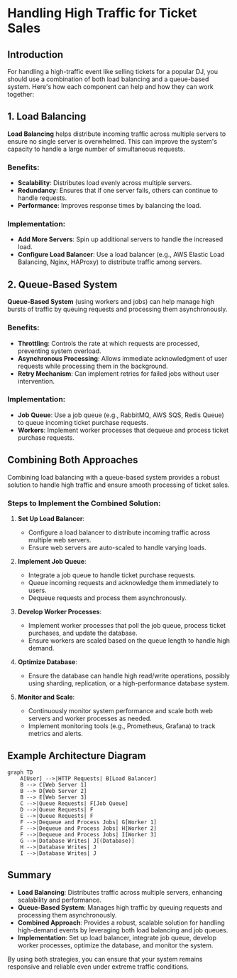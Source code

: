 
# Handling High Traffic for Ticket Sales

## Introduction

For handling a high-traffic event like selling tickets for a popular DJ, you should use a combination of both load balancing and a queue-based system. Here's how each component can help and how they can work together:

## 1. Load Balancing

**Load Balancing** helps distribute incoming traffic across multiple servers to ensure no single server is overwhelmed. This can improve the system's capacity to handle a large number of simultaneous requests.

### Benefits:
- **Scalability**: Distributes load evenly across multiple servers.
- **Redundancy**: Ensures that if one server fails, others can continue to handle requests.
- **Performance**: Improves response times by balancing the load.

### Implementation:
- **Add More Servers**: Spin up additional servers to handle the increased load.
- **Configure Load Balancer**: Use a load balancer (e.g., AWS Elastic Load Balancing, Nginx, HAProxy) to distribute traffic among servers.

## 2. Queue-Based System

**Queue-Based System** (using workers and jobs) can help manage high bursts of traffic by queuing requests and processing them asynchronously.

### Benefits:
- **Throttling**: Controls the rate at which requests are processed, preventing system overload.
- **Asynchronous Processing**: Allows immediate acknowledgment of user requests while processing them in the background.
- **Retry Mechanism**: Can implement retries for failed jobs without user intervention.

### Implementation:
- **Job Queue**: Use a job queue (e.g., RabbitMQ, AWS SQS, Redis Queue) to queue incoming ticket purchase requests.
- **Workers**: Implement worker processes that dequeue and process ticket purchase requests.

## Combining Both Approaches

Combining load balancing with a queue-based system provides a robust solution to handle high traffic and ensure smooth processing of ticket sales.

### Steps to Implement the Combined Solution:

1. **Set Up Load Balancer**:
   - Configure a load balancer to distribute incoming traffic across multiple web servers.
   - Ensure web servers are auto-scaled to handle varying loads.

2. **Implement Job Queue**:
   - Integrate a job queue to handle ticket purchase requests.
   - Queue incoming requests and acknowledge them immediately to users.
   - Dequeue requests and process them asynchronously.

3. **Develop Worker Processes**:
   - Implement worker processes that poll the job queue, process ticket purchases, and update the database.
   - Ensure workers are scaled based on the queue length to handle high demand.

4. **Optimize Database**:
   - Ensure the database can handle high read/write operations, possibly using sharding, replication, or a high-performance database system.

5. **Monitor and Scale**:
   - Continuously monitor system performance and scale both web servers and worker processes as needed.
   - Implement monitoring tools (e.g., Prometheus, Grafana) to track metrics and alerts.

## Example Architecture Diagram

```mermaid
graph TD
    A[User] -->|HTTP Requests| B[Load Balancer]
    B --> C[Web Server 1]
    B --> D[Web Server 2]
    B --> E[Web Server 3]
    C -->|Queue Requests| F[Job Queue]
    D -->|Queue Requests| F
    E -->|Queue Requests| F
    F -->|Dequeue and Process Jobs| G[Worker 1]
    F -->|Dequeue and Process Jobs| H[Worker 2]
    F -->|Dequeue and Process Jobs| I[Worker 3]
    G -->|Database Writes| J[(Database)]
    H -->|Database Writes| J
    I -->|Database Writes| J
```

## Summary

- **Load Balancing**: Distributes traffic across multiple servers, enhancing scalability and performance.
- **Queue-Based System**: Manages high traffic by queuing requests and processing them asynchronously.
- **Combined Approach**: Provides a robust, scalable solution for handling high-demand events by leveraging both load balancing and job queues.
- **Implementation**: Set up load balancer, integrate job queue, develop worker processes, optimize the database, and monitor the system.

By using both strategies, you can ensure that your system remains responsive and reliable even under extreme traffic conditions.
